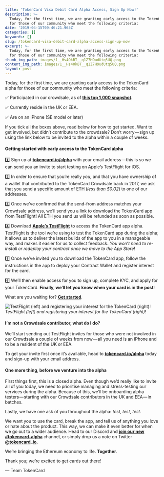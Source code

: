 ```yaml
---
title: 'TokenCard Visa Debit Card Alpha Access, Sign Up Now!'
description: >-
  Today, for the first time, we are granting early access to the TokenCard alpha
  for those of our community who meet the following criteria:
date: '2019-04-15T09:46:21.965Z'
categories: []
keywords: []
slug: /tokencard-visa-debit-card-alpha-access-sign-up-now
excerpt: >-
  Today, for the first time, we are granting early access to the TokenCard alpha
  for those of our community who meet the following criteria:
thumb_img_path: images/1__Hs4OkBT__q1Z7H9udUtq5UQ.png
content_img_path: images/1__Hs4OkBT__q1Z7H9udUtq5UQ.png
layout: post
---
```



Today, for the first time, we are granting early access to the TokenCard alpha for those of our community who meet the following criteria:

✅ Participated in our crowdsale, as of [**this top 1,000 snapshot**](https://github.com/MonolithDAO/token/blob/master/TKN%20holder%20top%201000%20snapshot.pdf).

✅ Currently reside in the UK or EEA.

✅ Are on an iPhone (SE model or later)

If you tick all the boxes above, read below for how to get started. Want to get involved, but didn’t contribute to the crowdsale? Don’t worry — sign up using the link below to be invited to the alpha within a couple of weeks.

#### Getting started with early access to the TokenCard alpha

1️⃣ Sign up at [**tokencard.io/alpha**](http://tokencard.io/alpha) with your email address — this is so we can send you an invite to start testing on Apple’s TestFlight for iOS.

2️⃣ In order to ensure that you’re really _you_, and that you have ownership of a wallet that contributed to the TokenCard Crowdsale back in 2017, we ask that you send a specific amount of ETH (_less than $0.02_) to one of our addresses.

3️⃣ Once we’ve confirmed that the send-from address matches your Crowdsale address, we’ll send you a link to download the TokenCard app from TestFlight! All ETH you send us will be refunded as soon as possible.

4️⃣ Download  [**Apple’s TestFlight**](https://itunes.apple.com/app/testflight/id899247664?mt=8) to access the TokenCard app alpha. TestFlight is the tool we’re using to test the TokenCard app during the alpha; it allows us to deliver the latest builds of the app to you in a manageable way, and makes it easier for us to collect feedback. _You won’t need to re-install or redeploy your contract once we move to the App Store_!

5️⃣ Once we’ve invited you to download the TokenCard app, follow the instructions in the app to deploy your Contract Wallet and register interest for the card.

6️⃣ We’ll then enable access for you to sign up, complete KYC, and apply for your TokenCard. **Finally, we’ll let you know when your card is in the post**!

What are you waiting for? [**Get started**](http://tokencard.io/alpha).

![_TestFlight (left) and registering your interest for the TokenCard (right)_!](images/1__sVj1zUOJrYfMumsvUj__EJw.jpeg)
_TestFlight (left) and registering your interest for the TokenCard (right)_!

#### I’m not a Crowdsale contributor, what do I do?

We’ll start sending out TestFlight invites for those who were not involved in our Crowdsale a couple of weeks from now — all you need is an iPhone and to be a resident of the UK or EEA.

To get your invite first once it’s available, head to [**tokencard.io/alpha**](http://tokencard.io/alpha) today and sign-up with your email address.

#### One more thing, before we venture into the alpha

First things first, this is a closed alpha. Even though we’d really like to invite all of you today, we need to prioritise managing and stress-testing our services during the alpha. Because of this, we’ll be onboarding alpha testers — starting with our Crowdsale contributors in the UK and EEA — in batches.

Lastly, we have one ask of you throughout the alpha: _test_, _test_, _test_.

We want you to use the card, break the app, and tell us of anything you love or hate about the product. This way, we can make it even better for when we go out to a wider audience. Head to our Discord and [**join our new #tokencard-alpha**](https://discord.gg/RhxpjpX) channel, or simply drop us a note on Twitter [**@tokencard\_io**](https://twitter.com/tokencard_io).

We’re bringing the Ethereum economy to life. **Together**.

Thank you; we’re excited to get cards out there!

— Team TokenCard